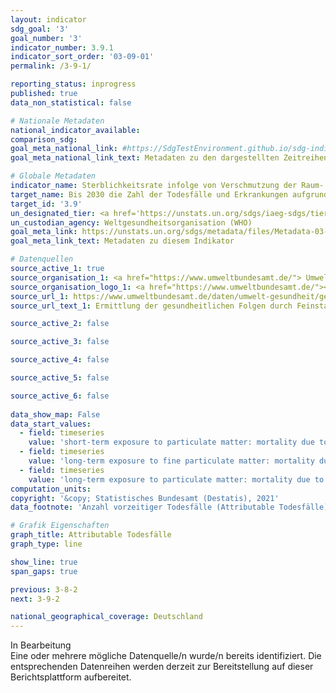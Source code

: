 ```yaml
---
layout: indicator    
sdg_goal: '3'    
goal_number: '3'    
indicator_number: 3.9.1    
indicator_sort_order: '03-09-01'    
permalink: /3-9-1/    

reporting_status: inprogress    
published: true    
data_non_statistical: false    

# Nationale Metadaten    
national_indicator_available:     
comparison_sdg:     
goal_meta_national_link: #https://SdgTestEnvironment.github.io/sdg-indicators/public/MetaDe/3.9.1.pdf    
goal_meta_national_link_text: Metadaten zu den dargestellten Zeitreihen    

# Globale Metadaten    
indicator_name: Sterblichkeitsrate infolge von Verschmutzung der Raum- und Außenluft    
target_name: Bis 2030 die Zahl der Todesfälle und Erkrankungen aufgrund gefährlicher Chemikalien und der Verschmutzung und Verunreinigung von Luft, Wasser und Boden erheblich verringern    
target_id: '3.9'    
un_designated_tier: <a href='https://unstats.un.org/sdgs/iaeg-sdgs/tier-classification/' title='Klicken Sie hier um weitere Informationen zur UN-Tier-Klassifikation zu erhalten.'  target='_blank'>Tier I</a>    
un_custodian_agency: Weltgesundheitsorganisation (WHO)    
goal_meta_link: https://unstats.un.org/sdgs/metadata/files/Metadata-03-09-01.pdf    
goal_meta_link_text: Metadaten zu diesem Indikator        

# Datenquellen
source_active_1: true
source_organisation_1: <a href="https://www.umweltbundesamt.de/"> Umweltbundesamt (UBA) </a>
source_organisation_logo_1: <a href="https://www.umweltbundesamt.de/"><img src="https://g205sdgs.github.io/sdg-indicators/public/OrgImgDe/uba.png" alt="Logo uba" style="height:60px; width:148px"/></a>
source_url_1: https://www.umweltbundesamt.de/daten/umwelt-gesundheit/gesundheitsrisiken-durch-feinstaub#ermittlung-der-gesundheitlichen-folgen-durch-feinstaubbelastung
source_url_text_1: Ermittlung der gesundheitlichen Folgen durch Feinstaubbelastung

source_active_2: false

source_active_3: false

source_active_4: false

source_active_5: false

source_active_6: false
    
data_show_map: False    
data_start_values: 
  - field: timeseries
    value: 'short-term exposure to particulate matter: mortality due to acute respiratory diseases (children < 5 years)'
  - field: timeseries
    value: 'long-term exposure to fine particulate matter: mortality due to cardiopulmonary diseases (adults > 30 years)'
  - field: timeseries
    value: 'long-term exposure to particulate matter: mortality due to lung cancer (adults > 30 years)'    
computation_units:     
copyright: '&copy; Statistisches Bundesamt (Destatis), 2021'    
data_footnote: 'Anzahl vorzeitiger Todesfälle (Attributable Todesfälle): Anzahl der vor Erreichen der statistisch durchschnittlichen Lebenserwartung eingetretenen Todesfälle. Kardiopulmonal: das Herz und die Lunge betreffend. Feinstaub Kurzzeitexposition: Mortalität aufgrund akuter Atemwegserkrankungen (Kinder < 5 Jahre): Anzahl < 1.'    

# Grafik Eigenschaften    
graph_title: Attributable Todesfälle    
graph_type: line    

show_line: true
span_gaps: true    

previous: 3-8-2    
next: 3-9-2    

national_geographical_coverage: Deutschland    
---
```


<span class="status inprogress"> In Bearbeitung </span><br>
Eine oder mehrere mögliche Datenquelle/n wurde/n bereits identifiziert. Die entsprechenden Datenreihen werden derzeit zur Bereitstellung auf dieser Berichtsplattform aufbereitet.